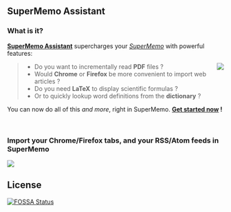 ## SuperMemo Assistant

### What is it?

**[SuperMemo Assistant](https://www.supermemo.wiki/sma/)** supercharges your [*SuperMemo*](https://super-memo.com/supermemo18.html) with powerful features:

<img src="https://www.supermemo.wiki/sma/content/images/icons/robot-128.png" align="right" />

> - Do you want to incrementally read <strong>PDF</strong> files ?
> - Would <strong>Chrome</strong> or <strong>Firefox</strong> be more convenient to import web articles ?
> - Do you need **LaTeX** to display scientific formulas ?
> - Or to quickly lookup word definitions from the **dictionary** ?

You can now do all of this *and more*, right in SuperMemo. **[Get started now](https://www.supermemo.wiki/sma/) !**

<br />

### Import your Chrome/Firefox tabs, and your RSS/Atom feeds in SuperMemo

![](https://addons.cdn.mozilla.net/user-media/previews/full/231/231432.png?modified=1580082709)

## License
[![FOSSA Status](https://app.fossa.io/api/projects/git%2Bgithub.com%2Fsupermemo%2FSuperMemoAssistant.Plugins.Import.svg?type=large)](https://app.fossa.io/projects/git%2Bgithub.com%2Fsupermemo%2FSuperMemoAssistant.Plugins.Import?ref=badge_large)
